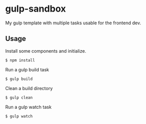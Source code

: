 # gulp-sandbox

My gulp template with multiple tasks usable for the frontend dev.

## Usage

Install some components and initialize.

```
$ npm install
```

Run a gulp build task

```
$ gulp build
```

Clean a build directory

```
$ gulp clean
```

Run a gulp watch task

```
$ gulp watch
```